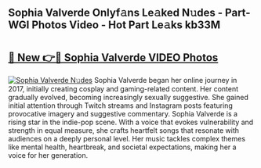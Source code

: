 ## Sophia Valverde Onlyf𝚊ns Le𝚊ked N𝚞des - Part-WGI Photos Video - Hot Part Le𝚊ks kb33M

# <h2><a href="http://ac50736.deff.icu/?id=Sophia+Valverde">🔗 New 👉🔴 Sophia Valverde VIDEO Photos</a></h2>

[![Sophia Valverde N𝚞des](https://i.imgur.com/rIISA9y.gif)](http://ac50736.deff.icu/?id=Sophia+Valverde)
Sophia Valverde began her online journey in 2017, initially creating cosplay and gaming-related content. Her content gradually evolved, becoming increasingly sexually suggestive. She gained initial attention through Twitch streams and Instagram posts featuring provocative imagery and suggestive commentary. Sophia Valverde is a rising star in the indie-pop scene. With a voice that evokes vulnerability and strength in equal measure, she crafts heartfelt songs that resonate with audiences on a deeply personal level. Her music tackles complex themes like mental health, heartbreak, and societal expectations, making her a voice for her generation.
